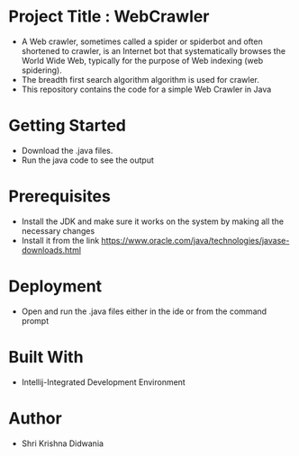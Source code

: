# Project Title : WebCrawler
* A Web crawler, sometimes called a spider or spiderbot and often shortened to crawler, is an Internet bot that systematically browses the World Wide Web, typically for the purpose of Web indexing (web spidering).
* The breadth first search algorithm algorithm is used for crawler.
* This repository contains the code for a simple Web Crawler in Java
# Getting Started
* Download the .java files.
* Run the java code to see the output

# Prerequisites
* Install the JDK  and make sure it works on the system by making all the necessary changes
* Install it from the link https://www.oracle.com/java/technologies/javase-downloads.html


# Deployment
* Open and run the .java files either in the ide or from the command prompt

# Built With
* Intellij-Integrated Development Environment

# Author
* Shri Krishna Didwania



